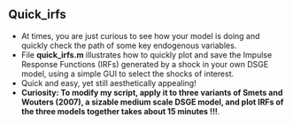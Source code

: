 

## Quick\_irfs

  -  At times, you are just curious to see how your model is doing and quickly check the path of some key endogenous variables. 
  - File **quick_irfs.m** illustrates how to quickly plot and save the Impulse Response Functions (IRFs) generated by a shock in your own DSGE model, using a simple GUI to select the shocks of interest.
  - Quick and easy, yet still aesthetically appealing!
 - **Curiosity: To modify my script, apply it to three variants of Smets and Wouters (2007), a sizable medium scale DSGE model, and plot IRFs of the three models together takes about 15 minutes !!!**.
